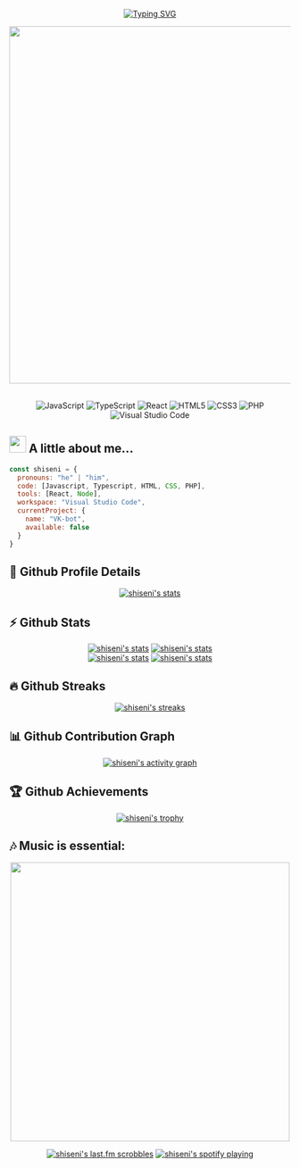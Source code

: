 <div align="center">
  
[![Typing SVG](https://readme-typing-svg.herokuapp.com?font=Fira+Code&size=30&pause=1000&color=00FFC8&center=true&width=415&lines=Hello+there!+I'm+SHISEN)](https://git.io/typing-svg)
  
</div>

<div align="center">
  <img align='center' src="https://ani-github.github.io/animegifs/haruhi/letsgo.gif" width="640">
</div>
<br>
<div align="center">

  ![JavaScript](https://img.shields.io/badge/javascript-%23323330.svg?style=for-the-badge&logo=javascript&logoColor=%23F7DF1E)
  ![TypeScript](https://img.shields.io/badge/typescript-%23007ACC.svg?style=for-the-badge&logo=typescript&logoColor=white)
  ![React](https://img.shields.io/badge/react-%2320232a.svg?style=for-the-badge&logo=react&logoColor=%2361DAFB)
  ![HTML5](https://img.shields.io/badge/html5-%23E34F26.svg?style=for-the-badge&logo=html5&logoColor=white)
  ![CSS3](https://img.shields.io/badge/css3-%231572B6.svg?style=for-the-badge&logo=css3&logoColor=white)
  ![PHP](https://img.shields.io/badge/php-%23777BB4.svg?style=for-the-badge&logo=php&logoColor=white)
  ![Visual Studio Code](https://img.shields.io/badge/Visual%20Studio%20Code-0078d7.svg?style=for-the-badge&logo=visual-studio-code&logoColor=white)
  
</div>

## <img src="https://media.tenor.com/btLg_WtV330AAAAC/milly-anime.gif" width="30"> A little about me...  

```javascript
const shiseni = {
  pronouns: "he" | "him",
  code: [Javascript, Typescript, HTML, CSS, PHP],
  tools: [React, Node],
  workspace: "Visual Studio Code",
  currentProject: {
    name: "VK-bot",
    available: false
  }
}
```

## **🔎 Github Profile Details**
  <div align="center">
  
[![shiseni's stats](http://github-profile-summary-cards.vercel.app/api/cards/profile-details?username=shiseni&theme=2077)](https://github.com/vn7n24fzkq/github-profile-summary-cards)
  
  </div>

## **⚡ Github Stats**
  <div align="center">
  
[![shiseni's stats](https://github-readme-stats.vercel.app/api?username=shiseni&hide_border=true&count_private=true&show_icons=true&theme=radical&hide=stars)](https://github.com/anuraghazra/github-readme-stats)
[![shiseni's stats](https://github-readme-stats.vercel.app/api/top-langs?username=shiseni&show_icons=true&locale=en&layout=compact&hide_border=true&theme=radical)](https://github.com/anuraghazra/github-readme-stats)  
[![shiseni's stats](http://github-profile-summary-cards.vercel.app/api/cards/repos-per-language?username=shiseni&theme=2077)](https://github.com/vn7n24fzkq/github-profile-summary-cards)
[![shiseni's stats](https://github-profile-summary-cards.vercel.app/api/cards/most-commit-language?username=shiseni&theme=2077)](https://github.com/vn7n24fzkq/github-profile-summary-cards)
  
  </div>

## **🔥 Github Streaks**
  <div align="center">
  
[![shiseni's streaks](https://streak-stats.demolab.com/?user=shiseni&theme=radical&hide_border=true&stroke=00FFC8&fire=DD2727&dates=00D6F2&currStreakNum=00BE95&ring=DD2727&sideNums=DD2727&currStreakLabel=E3D60E&sideLabels=E3D60E)](https://github.com/DenverCoder1/github-readme-streak-stats)
  
  </div>

## **📊 Github Contribution Graph**
  <div align="center">

[![shiseni's activity graph](https://activity-graph.herokuapp.com/graph?username=shiseni&bg_color=141321&color=06bac3&line=00FFC8&point=e05397&hide_border=true&title_color=ff0055&area_color=E3D60E)](https://github.com/ashutosh00710/github-readme-activity-graph)

  </div>

## **🏆 Github Achievements**
  <div align="center">

[![shiseni's trophy](https://github-profile-trophy.vercel.app/?username=shiseni&margin-w=10&theme=radical&no-frame=true)](https://github.com/ryo-ma/github-profile-trophy)

  </div>

## **🎶 Music is essential:**
  <div align="center">
    <img src="https://media.tenor.com/R7RRaJNwFE0AAAAC/aharen-san-aharen-san-anime.gif" width="500">
  </div>
  <div align="center">
  
  [![shiseni's last.fm scrobbles](https://lastfm-recently-played.vercel.app/api?user=alex-ench)](https://github.com/JeffreyCA/lastfm-recently-played-readme)
  [![shiseni's spotify playing](https://spotify-github-profile.vercel.app/api/view?uid=teu3kkyqub1oa0im6ns2bcwte&cover_image=true&theme=default&show_offline=false&background_color=141321&bar_color=00b294&bar_color_cover=true)](https://github.com/kittinan/spotify-github-profile)
  
  </div>
